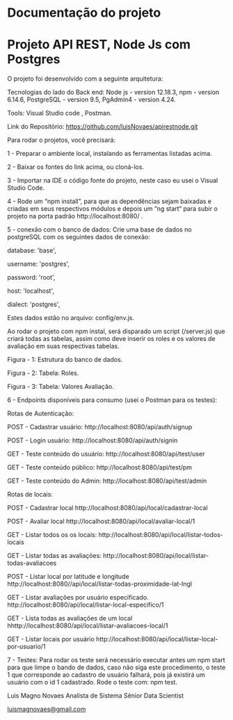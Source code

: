 # Documentação do projeto 


# Projeto API REST,  Node Js com Postgres

O projeto foi desenvolvido com a seguinte arquitetura:

Tecnologias do lado do Back end:
Node js - version 12.18.3,
npm - version 6.14.6,
PostgreSQL - version 9.5,
PgAdmin4 - version 4.24.

Tools:
Visual Studio code ,
Postman.

Link do Repositório: https://github.com/luisNovaes/apirestnode.git

Para rodar o projetos, você precisará:

1 - Preparar o ambiente local, instalando as ferramentas listadas acima. 

2 - Baixar os fontes do link acima, ou cloná-los.

3 - Importar na IDE o código fonte do projeto, neste caso eu usei o  Visual Studio Code. 

4 - Rode um “npm install”, para que as dependências sejam baixadas e criadas em  seus respectivos módulos e depois um “ng start“ para subir o projeto na porta padrão http://localhost:8080/ .

5 - conexão com o banco de dados:
Crie uma base de dados no postgreSQL com os seguintes dados de conexão:

 database: 'base',
 
 username: 'postgres',
 
 password: 'root',
 
 host: 'localhost',
 
 dialect: 'postgres',
 
Estes dados estão no arquivo: config/env.js.


Ao rodar o projeto com npm instal, será disparado um script (/server.js) que criará todas as tabelas, assim como deve inserir os roles e os valores de avaliação em suas respectivas tabelas.


Figura - 1: Estrutura do banco de dados.


Figura - 2: Tabela: Roles.


Figura - 3: Tabela: Valores Avaliação.


6 - Endpoints disponíveis para consumo (usei o Postman para os testes):

Rotas de Autenticação:

POST - Cadastrar usuário: 
http://localhost:8080/api/auth/signup

POST - Login usuário: 
http://localhost:8080/api/auth/signin 

GET - Teste conteúdo do usuário: 
http://localhost:8080/api/test/user

GET - Teste conteúdo público: 
http://localhost:8080/api/test/pm

GET - Teste conteúdo do Admin: 
http://localhost:8080/api/test/admin

Rotas de locais:

POST - Cadastrar local
http://localhost:8080/api/local/cadastrar-local

POST - Avaliar local
http://localhost:8080/api/local/avaliar-local/1 

GET - Listar todos os os locais: 
http://localhost:8080/api/local/listar-todos-locais

GET - Listar todas as avaliações: 
http://localhost:8080/api/local/listar-todas-avaliacoes

POST - Listar local por latitude e longitude
http://localhost:8080//api/local/listar-todas-proximidade-lat-lngl 

GET - Listar avaliações por usuário especificado.
http://localhost:8080/api/local/listar-local-especifico/1

GET - Lista todas as avaliações de um local 
hhttp://localhost:8080/api/local/listar-avaliacoes-local/1


GET - Listar locais por usuário
http://localhost:8080/api/local/listar-local-por-usuario/1

7 - Testes:
Para rodar os teste será necessário executar antes um npm start para que limpe o bando de dados, caso não siga este procedimento, o teste 1 que corresponde ao cadastro de usuário falhará, pois já existirá um usuário com o id 1 cadastrado. 
Rode o teste com: npm test.



Luis Magno Novaes
Analista de Sistema Sênior 
Data Scientist

luismagnovaes@gmail.com

